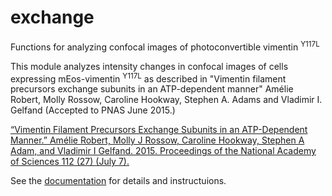# exchange
Functions for analyzing confocal images of photoconvertible vimentin <sup>Y117L</sup>

This module analyzes intensity changes in confocal images of cells expressing 
mEos-vimentin <sup>Y117L</sup> as described in "Vimentin filament 
precursors exchange subunits in an ATP-dependent manner" Amélie Robert, Molly 
Rossow, Caroline Hookway, Stephen A. Adams and Vladimir I. Gelfand (Accepted to 
PNAS June 2015.)

[“Vimentin Filament Precursors Exchange Subunits in an ATP-Dependent Manner.” Amélie Robert, Molly J Rossow, Caroline Hookway, Stephen A Adam, and Vladimir I Gelfand. 2015. Proceedings of the National Academy of Sciences 112 (27) (July 7).](http://www.pnas.org/content/112/27/E3505.abstract)

See the [documentation](http://ulf-exchange.readthedocs.org/en/latest/index.html) for details and instructuions.
